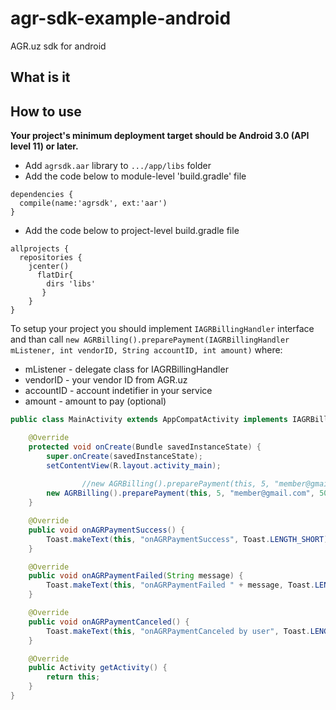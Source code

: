 # agr-sdk-example-android
AGR.uz sdk for android

## What is it


## How to use
**Your project's minimum deployment target should be Android 3.0 (API level 11) or later.**

* Add `agrsdk.aar` library to `.../app/libs` folder
* Add the code below to module-level 'build.gradle' file
```
dependencies {
  compile(name:'agrsdk', ext:'aar')
}
```
* Add the code below to project-level build.gradle file
```
allprojects {
  repositories {
    jcenter()
      flatDir{
        dirs 'libs'
       }
    }
}
```
To setup your project you should implement `IAGRBillingHandler` interface and than call `new AGRBilling().preparePayment(IAGRBillingHandler mListener, int vendorID, String accountID, int amount)` where:
* mListener - delegate class for IAGRBillingHandler
* vendorID - your vendor ID from AGR.uz
* accountID - account indetifier in your service
* amount - amount to pay (optional)

```java
public class MainActivity extends AppCompatActivity implements IAGRBillingHandler {

    @Override
    protected void onCreate(Bundle savedInstanceState) {
        super.onCreate(savedInstanceState);
        setContentView(R.layout.activity_main);
				
				//new AGRBilling().preparePayment(this, 5, "member@gmail.com");
        new AGRBilling().preparePayment(this, 5, "member@gmail.com", 5000);
    }

   	@Override
    public void onAGRPaymentSuccess() {
        Toast.makeText(this, "onAGRPaymentSuccess", Toast.LENGTH_SHORT).show();
    }

    @Override
    public void onAGRPaymentFailed(String message) {
        Toast.makeText(this, "onAGRPaymentFailed " + message, Toast.LENGTH_SHORT).show();
    }

    @Override
    public void onAGRPaymentCanceled() {
        Toast.makeText(this, "onAGRPaymentCanceled by user", Toast.LENGTH_SHORT).show();
    }

    @Override
    public Activity getActivity() {
        return this;
    }
}
```
